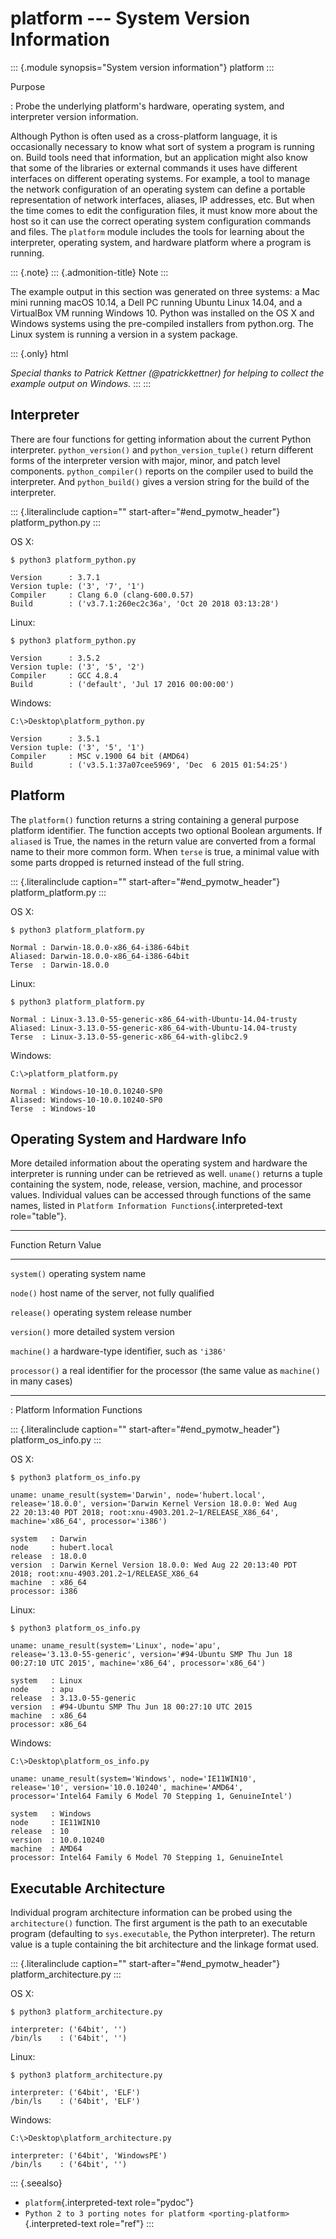 # platform \-\-- System Version Information

::: {.module synopsis="System version information"} platform :::

Purpose

: Probe the underlying platform\'s hardware, operating system, and interpreter version information.

Although Python is often used as a cross-platform language, it is occasionally necessary to know what sort of system a program is running on. Build tools need that information, but an application might also know that some of the libraries or external commands it uses have different interfaces on different operating systems. For example, a tool to manage the network configuration of an operating system can define a portable representation of network interfaces, aliases, IP addresses, etc. But when the time comes to edit the configuration files, it must know more about the host so it can use the correct operating system configuration commands and files. The `platform` module includes the tools for learning about the interpreter, operating system, and hardware platform where a program is running.

::: {.note} ::: {.admonition-title} Note :::

The example output in this section was generated on three systems: a Mac mini running macOS 10.14, a Dell PC running Ubuntu Linux 14.04, and a VirtualBox VM running Windows 10. Python was installed on the OS X and Windows systems using the pre-compiled installers from python.org. The Linux system is running a version in a system package.

::: {.only} html

_Special thanks to Patrick Kettner (\@patrickkettner) for helping to collect the example output on Windows._ ::: :::

## Interpreter

There are four functions for getting information about the current Python interpreter. `python_version()` and `python_version_tuple()` return different forms of the interpreter version with major, minor, and patch level components. `python_compiler()` reports on the compiler used to build the interpreter. And `python_build()` gives a version string for the build of the interpreter.

::: {.literalinclude caption="" start-after="#end_pymotw_header"} platform_python.py :::

OS X:

```{.sourceCode .none}
$ python3 platform_python.py

Version      : 3.7.1
Version tuple: ('3', '7', '1')
Compiler     : Clang 6.0 (clang-600.0.57)
Build        : ('v3.7.1:260ec2c36a', 'Oct 20 2018 03:13:28')
```

Linux:

```{.sourceCode .none}
$ python3 platform_python.py

Version      : 3.5.2
Version tuple: ('3', '5', '2')
Compiler     : GCC 4.8.4
Build        : ('default', 'Jul 17 2016 00:00:00')
```

Windows:

```{.sourceCode .none}
C:\>Desktop\platform_python.py

Version      : 3.5.1
Version tuple: ('3', '5', '1')
Compiler     : MSC v.1900 64 bit (AMD64)
Build        : ('v3.5.1:37a07cee5969', 'Dec  6 2015 01:54:25')
```

## Platform

The `platform()` function returns a string containing a general purpose platform identifier. The function accepts two optional Boolean arguments. If `aliased` is True, the names in the return value are converted from a formal name to their more common form. When `terse` is true, a minimal value with some parts dropped is returned instead of the full string.

::: {.literalinclude caption="" start-after="#end_pymotw_header"} platform_platform.py :::

OS X:

```{.sourceCode .none}
$ python3 platform_platform.py

Normal : Darwin-18.0.0-x86_64-i386-64bit
Aliased: Darwin-18.0.0-x86_64-i386-64bit
Terse  : Darwin-18.0.0
```

Linux:

```{.sourceCode .none}
$ python3 platform_platform.py

Normal : Linux-3.13.0-55-generic-x86_64-with-Ubuntu-14.04-trusty
Aliased: Linux-3.13.0-55-generic-x86_64-with-Ubuntu-14.04-trusty
Terse  : Linux-3.13.0-55-generic-x86_64-with-glibc2.9
```

Windows:

```{.sourceCode .none}
C:\>platform_platform.py

Normal : Windows-10-10.0.10240-SP0
Aliased: Windows-10-10.0.10240-SP0
Terse  : Windows-10
```

## Operating System and Hardware Info

More detailed information about the operating system and hardware the interpreter is running under can be retrieved as well. `uname()` returns a tuple containing the system, node, release, version, machine, and processor values. Individual values can be accessed through functions of the same names, listed in `Platform Information Functions`{.interpreted-text role="table"}.

---

Function Return Value

---

`system()` operating system name

`node()` host name of the server, not fully qualified

`release()` operating system release number

`version()` more detailed system version

`machine()` a hardware-type identifier, such as `'i386'`

`processor()` a real identifier for the processor (the same value as `machine()` in many cases)

---

: Platform Information Functions

::: {.literalinclude caption="" start-after="#end_pymotw_header"} platform_os_info.py :::

OS X:

```{.sourceCode .none}
$ python3 platform_os_info.py

uname: uname_result(system='Darwin', node='hubert.local',
release='18.0.0', version='Darwin Kernel Version 18.0.0: Wed Aug
22 20:13:40 PDT 2018; root:xnu-4903.201.2~1/RELEASE_X86_64',
machine='x86_64', processor='i386')

system   : Darwin
node     : hubert.local
release  : 18.0.0
version  : Darwin Kernel Version 18.0.0: Wed Aug 22 20:13:40 PDT
2018; root:xnu-4903.201.2~1/RELEASE_X86_64
machine  : x86_64
processor: i386
```

Linux:

```{.sourceCode .none}
$ python3 platform_os_info.py

uname: uname_result(system='Linux', node='apu',
release='3.13.0-55-generic', version='#94-Ubuntu SMP Thu Jun 18
00:27:10 UTC 2015', machine='x86_64', processor='x86_64')

system   : Linux
node     : apu
release  : 3.13.0-55-generic
version  : #94-Ubuntu SMP Thu Jun 18 00:27:10 UTC 2015
machine  : x86_64
processor: x86_64
```

Windows:

```{.sourceCode .none}
C:\>Desktop\platform_os_info.py

uname: uname_result(system='Windows', node='IE11WIN10',
release='10', version='10.0.10240', machine='AMD64',
processor='Intel64 Family 6 Model 70 Stepping 1, GenuineIntel')

system   : Windows
node     : IE11WIN10
release  : 10
version  : 10.0.10240
machine  : AMD64
processor: Intel64 Family 6 Model 70 Stepping 1, GenuineIntel
```

## Executable Architecture

Individual program architecture information can be probed using the `architecture()` function. The first argument is the path to an executable program (defaulting to `sys.executable`, the Python interpreter). The return value is a tuple containing the bit architecture and the linkage format used.

::: {.literalinclude caption="" start-after="#end_pymotw_header"} platform_architecture.py :::

OS X:

```{.sourceCode .none}
$ python3 platform_architecture.py

interpreter: ('64bit', '')
/bin/ls    : ('64bit', '')
```

Linux:

```{.sourceCode .none}
$ python3 platform_architecture.py

interpreter: ('64bit', 'ELF')
/bin/ls    : ('64bit', 'ELF')
```

Windows:

```{.sourceCode .none}
C:\>Desktop\platform_architecture.py

interpreter: ('64bit', 'WindowsPE')
/bin/ls    : ('64bit', '')
```

::: {.seealso}

- `platform`{.interpreted-text role="pydoc"}
- `Python 2 to 3 porting notes for platform <porting-platform>`{.interpreted-text role="ref"} :::
